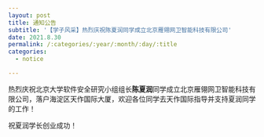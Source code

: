 ```yaml
---
layout: post
title: 通知公告
subtitle: '【学子风采】热烈庆祝陈夏润同学成立北京雁翎网卫智能科技有限公司'
date: 2021.8.30
permalink: /:categories/:year/:month/:day/:title
categories:
  - notice

---
```


热烈庆祝北京大学软件安全研究小组组长**陈夏润**同学成立北京雁翎网卫智能科技有限公司，落户海淀区天作国际大厦，欢迎各位同学去天作国际指导并支持夏润同学的工作！

祝夏润学长创业成功！
